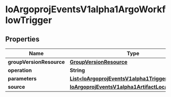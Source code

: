

# IoArgoprojEventsV1alpha1ArgoWorkflowTrigger

## Properties

Name | Type | Description | Notes
------------ | ------------- | ------------- | -------------
**groupVersionResource** | [**GroupVersionResource**](GroupVersionResource.md) |  |  [optional]
**operation** | **String** |  |  [optional]
**parameters** | [**List&lt;IoArgoprojEventsV1alpha1TriggerParameter&gt;**](IoArgoprojEventsV1alpha1TriggerParameter.md) |  |  [optional]
**source** | [**IoArgoprojEventsV1alpha1ArtifactLocation**](IoArgoprojEventsV1alpha1ArtifactLocation.md) |  |  [optional]



